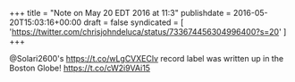 +++
title = "Note on May 20 EDT 2016 at 11:3"
publishdate = 2016-05-20T15:03:16+00:00
draft = false
syndicated = [ 'https://twitter.com/chrisjohndeluca/status/733674456304996400?s=20' ]
+++

@Solari2600's https://t.co/wLgCVXEClv record label was written up in the Boston Globe! https://t.co/cW2i9VAi15
